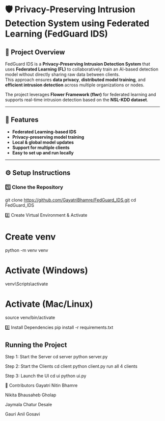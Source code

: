 # 🛡️ Privacy-Preserving Intrusion Detection System using Federated Learning (FedGuard IDS)

## 📌 Project Overview
FedGuard IDS is a **Privacy-Preserving Intrusion Detection System** that uses **Federated Learning (FL)** to collaboratively train an AI-based detection model without directly sharing raw data between clients.  
This approach ensures **data privacy**, **distributed model training**, and **efficient intrusion detection** across multiple organizations or nodes.  

The project leverages **Flower Framework (flwr)** for federated learning and supports real-time intrusion detection based on the **NSL-KDD dataset**.

---

## 🚀 Features
- **Federated Learning-based IDS** 
- **Privacy-preserving model training**
- **Local & global model updates**
- **Support for multiple clients**
- **Easy to set up and run locally**

---

## ⚙️ Setup Instructions

### 1️⃣ Clone the Repository

git clone https://github.com/GayatriBhamre/FedGuard_IDS.git
cd FedGuard_IDS

2️⃣ Create Virtual Environment & Activate
  # Create venv
python -m venv venv

# Activate (Windows)
venv\Scripts\activate

# Activate (Mac/Linux)
source venv/bin/activate

3️⃣ Install Dependencies
pip install -r requirements.txt

## Running the Project
Step 1: Start the Server
cd server
python server.py

Step 2: Start the Clients
cd client
python client.py
 run all 4 clients 

 Step 3: Launch the UI
 cd ui
python ui.py



👥 Contributors
Gayatri Nitin Bhamre

Nikita Bhausaheb Gholap

Jaymala Chatur Desale

Gauri Anil Gosavi

